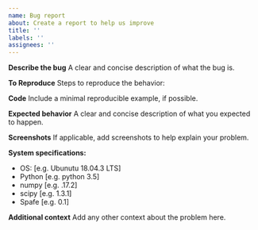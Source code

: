 ```yaml
---
name: Bug report
about: Create a report to help us improve
title: ''
labels: ''
assignees: ''
---
```


**Describe the bug** A clear and concise description of what the bug is.

**To Reproduce** Steps to reproduce the behavior:

**Code** Include a minimal reproducible example, if possible.

**Expected behavior** A clear and concise description of what you expected to happen.

**Screenshots** If applicable, add screenshots to help explain your problem.

**System specifications:**

- OS: [e.g. Ubunutu 18.04.3 LTS]
- Python [e.g. python 3.5]
- numpy [e.g. .17.2]
- scipy [e.g. 1.3.1]
- Spafe [e.g. 0.1]

**Additional context** Add any other context about the problem here.
